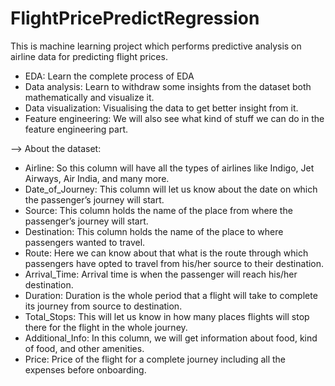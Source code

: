# FlightPricePredictRegression
This is machine learning project which performs predictive analysis on airline data for predicting flight prices.

- EDA: Learn the complete process of EDA
- Data analysis: Learn to withdraw some insights from the dataset both mathematically and visualize it.
- Data visualization: Visualising the data to get better insight from it.
- Feature engineering: We will also see what kind of stuff we can do in the feature engineering part.

--> About the dataset:

- Airline: So this column will have all the types of airlines like Indigo, Jet Airways, Air India, and many more.
- Date_of_Journey: This column will let us know about the date on which the passenger’s journey will start.
- Source: This column holds the name of the place from where the passenger’s journey will start.
- Destination: This column holds the name of the place to where passengers wanted to travel.
- Route: Here we can know about that what is the route through which passengers have opted to travel from his/her source to their destination.
- Arrival_Time: Arrival time is when the passenger will reach his/her destination.
- Duration: Duration is the whole period that a flight will take to complete its journey from source to destination.
- Total_Stops: This will let us know in how many places flights will stop there for the flight in the whole journey.
- Additional_Info: In this column, we will get information about food, kind of food, and other amenities.
- Price: Price of the flight for a complete journey including all the expenses before onboarding.
